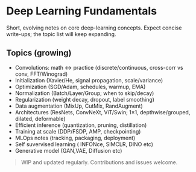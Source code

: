 # Deep Learning Fundamentals

Short, evolving notes on core deep-learning concepts. Expect concise write-ups; the topic list will keep expanding.

## Topics (growing)
- Convolutions: math ↔ practice (discrete/continuous, cross-corr vs conv, FFT/Winograd)
- Initialization (Xavier/He, signal propagation, scale/variance)
- Optimization (SGD/Adam, schedules, warmup, EMA)
- Normalization (Batch/Layer/Group; when to skip/decay)
- Regularization (weight decay, dropout, label smoothing)
- Data augmentation (MixUp, CutMix, RandAugment)
- Architectures (ResNets, ConvNeXt, ViT/Swin; 1×1, depthwise/grouped, dilated, deformable)
- Efficient inference (quantization, pruning, distillation)
- Training at scale (DDP/FSDP, AMP, checkpointing)
- MLOps notes (tracking, packaging, deployment)
- Self suvervised learning ( INFONce, SIMCLR, DINO etc)
- Generative model (GAN,VAE, Diffusion etc)



> WIP and updated regularly. Contributions and issues welcome.
